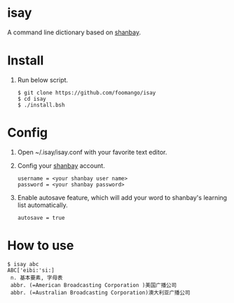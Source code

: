 # isay
A command line dictionary based on [shanbay](http://www.shanbay.com/).

# Install
1. Run below script.

    ```
    $ git clone https://github.com/foomango/isay
    $ cd isay
    $ ./install.bsh
    ```

# Config
1. Open ~/.isay/isay.conf with your favorite text editor.
2. Config your [shanbay](http://www.shanbay.com/) account.

    ```
    username = <your shanbay user name>
    password = <your shanbay password>
    ```
3. Enable autosave feature, which will add your word to shanbay's learning list automatically.

    ```
    autosave = true
    ```

# How to use

```
$ isay abc
ABC['eibi:'si:]
 n. 基本要素, 字母表
 abbr. (=American Broadcasting Corporation )美国广播公司
 abbr. (=Australian Broadcasting Corporation)澳大利亚广播公司
```

